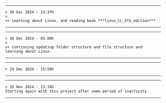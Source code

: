 
---

    > 30 Dec 2024 - 13:37h
    >
    >> Learning about Linux. and reading book ***linux_CL_5th_edition***

---

---

    > 30 Dec 2024 - 03.00h
    >
    >> Continuing updating folder structure and file structure and learning about Linux.

---

---

    > 29 Dec 2024 - 15:58h

---

---

    > 26 Nov 2024 - 15:34h
    Starting again with this project after some period of inactivity.

---
